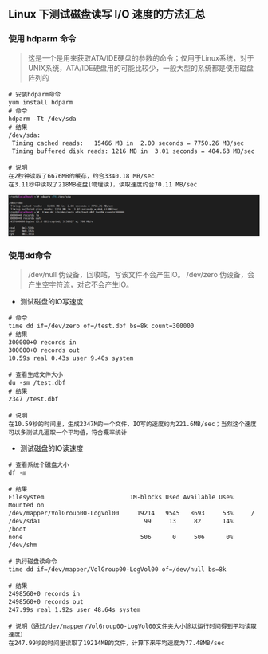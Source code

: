 ## Linux 下测试磁盘读写 I/O 速度的方法汇总

### 使用 hdparm 命令
> 这是一个是用来获取ATA/IDE硬盘的参数的命令；仅用于Linux系统，对于UNIX系统，ATA/IDE硬盘用的可能比较少，一般大型的系统都是使用磁盘阵列的
```shell
# 安装hdparm命令
yum install hdparm
# 命令
hdparm -Tt /dev/sda
# 结果
/dev/sda:
 Timing cached reads:   15466 MB in  2.00 seconds = 7750.26 MB/sec
 Timing buffered disk reads: 1216 MB in  3.01 seconds = 404.63 MB/sec
 
# 说明
在2秒钟读取了6676MB的缓存，约合3340.18 MB/sec
在3.11秒中读取了218MB磁盘(物理读)，读取速度约合70.11 MB/sec
```
![fdparm使用](../resource/centos/io-fdparm使用.png)

### 使用dd命令
> /dev/null 伪设备，回收站，写该文件不会产生IO。
> /dev/zero 伪设备，会产生空字符流，对它不会产生IO。
* 测试磁盘的IO写速度
```shell
# 命令
time dd if=/dev/zero of=/test.dbf bs=8k count=300000
# 结果
300000+0 records in
300000+0 records out
10.59s real 0.43s user 9.40s system

# 查看生成文件大小
du -sm /test.dbf
# 结果
2347 /test.dbf

# 说明
在10.59秒的时间里，生成2347M的一个文件，IO写的速度约为221.6MB/sec；当然这个速度可以多测试几遍取一个平均值，符合概率统计
```
* 测试磁盘的IO读速度
```shell
# 查看系统个磁盘大小
df -m

# 结果
Filesystem                        1M-blocks Used Available Use%  Mounted on
/dev/mapper/VolGroup00-LogVol00     19214   9545   8693     53%     /
/dev/sda1                             99     13     82      14%    /boot
none                                 506      0     506      0%    /dev/shm

# 执行磁盘读命令
time dd if=/dev/mapper/VolGroup00-LogVol00 of=/dev/null bs=8k

# 结果
2498560+0 records in
2498560+0 records out
247.99s real 1.92s user 48.64s system

# 说明（通过/dev/mapper/VolGroup00-LogVol00文件夹大小除以运行时间得到平均读取速度）
在247.99秒的时间里读取了19214MB的文件，计算下来平均速度为77.48MB/sec
```
